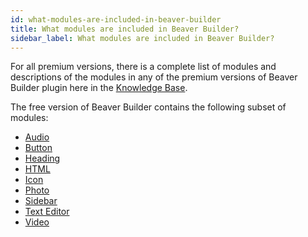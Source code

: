 ```yaml
---
id: what-modules-are-included-in-beaver-builder
title: What modules are included in Beaver Builder?
sidebar_label: What modules are included in Beaver Builder?
---
```


For all premium versions, there is a complete list of modules and descriptions
of the modules in any of the premium versions of Beaver Builder plugin here in
the [Knowledge Base](/beaver-builder/layouts/modules/module-overview.md).

The free version of Beaver Builder contains the following subset of modules:

* [Audio](/beaver-builder/layouts/modules/audio.md)
* [Button](/beaver-builder/layouts/modules/button/button.md)
* [Heading](/beaver-builder/layouts/modules/heading.md)
* [HTML](/beaver-builder/layouts/modules/html.md)
* [Icon](/beaver-builder/layouts/modules/icon-and-icon-group.md)
* [Photo](/beaver-builder/layouts/modules/photo/photo.md)
* [Sidebar](/beaver-builder/layouts/modules/sidebar.md)
* [Text Editor](/beaver-builder/layouts/modules/text-editor/text.md)
* [Video](/beaver-builder/layouts/modules/video/video.md)
